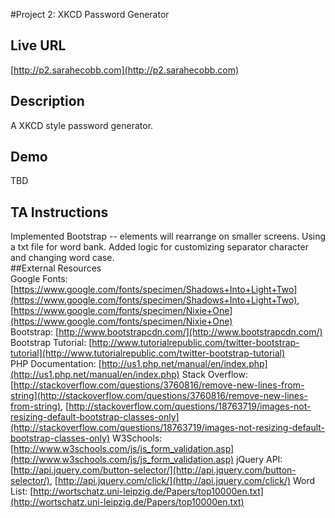#Project 2: XKCD Password Generator  
## Live URL  
[http://p2.sarahecobb.com](http://p2.sarahecobb.com)  
## Description  
A XKCD style password generator.  
## Demo  
TBD  
## TA Instructions  
Implemented Bootstrap -- elements will rearrange on smaller screens. Using a txt file for word bank. Added logic for customizing separator character and changing word case.  
##External Resources  
Google Fonts: [https://www.google.com/fonts/specimen/Shadows+Into+Light+Two](https://www.google.com/fonts/specimen/Shadows+Into+Light+Two), [https://www.google.com/fonts/specimen/Nixie+One](https://www.google.com/fonts/specimen/Nixie+One)  
Bootstrap: [http://www.bootstrapcdn.com/](http://www.bootstrapcdn.com/)  
Bootstrap Tutorial: [http://www.tutorialrepublic.com/twitter-bootstrap-tutorial](http://www.tutorialrepublic.com/twitter-bootstrap-tutorial)  
PHP Documentation: [http://us1.php.net/manual/en/index.php](http://us1.php.net/manual/en/index.php)
Stack Overflow: [http://stackoverflow.com/questions/3760816/remove-new-lines-from-string](http://stackoverflow.com/questions/3760816/remove-new-lines-from-string), [http://stackoverflow.com/questions/18763719/images-not-resizing-default-bootstrap-classes-only](http://stackoverflow.com/questions/18763719/images-not-resizing-default-bootstrap-classes-only)
W3Schools: [http://www.w3schools.com/js/js_form_validation.asp](http://www.w3schools.com/js/js_form_validation.asp)
jQuery API: [http://api.jquery.com/button-selector/](http://api.jquery.com/button-selector/), [http://api.jquery.com/click/](http://api.jquery.com/click/)
Word List: [http://wortschatz.uni-leipzig.de/Papers/top10000en.txt](http://wortschatz.uni-leipzig.de/Papers/top10000en.txt)